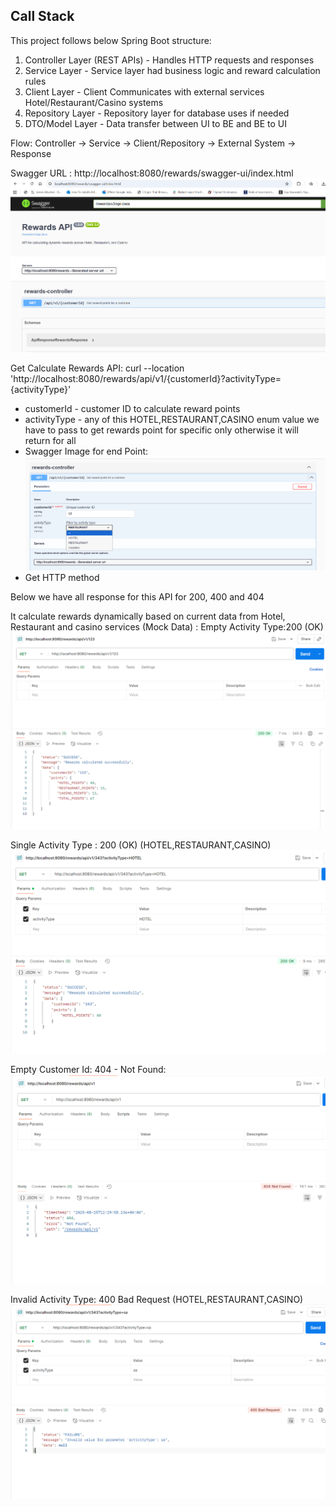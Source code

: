 ## Call Stack

This project follows below Spring Boot structure:

1. Controller Layer (REST APIs) - Handles HTTP requests and responses
2. Service Layer - Service layer had business logic and reward calculation rules
3. Client Layer - Client Communicates with external services Hotel/Restaurant/Casino systems
4. Repository Layer - Repository layer for database uses if needed
5. DTO/Model Layer - Data transfer between UI to BE and BE to UI

Flow: Controller → Service → Client/Repository → External System → Response


Swagger URL : http://localhost:8080/rewards/swagger-ui/index.html
![img.png](img.png)

Get Calculate Rewards API:
curl --location 'http://localhost:8080/rewards/api/v1/{customerId}?activityType={activityType}'
 - customerId - customer ID to calculate reward points
 - activityType - any of this HOTEL,RESTAURANT,CASINO enum value we have to pass to get rewards point for specific only otherwise it will return for all
 - Swagger Image for end Point: ![img_2.png](img_2.png)
 - Get HTTP method

Below we have all response for this API for 200, 400 and 404 

It calculate rewards dynamically based on current data from Hotel, Restaurant and casino services (Mock Data) :
Empty Activity Type:200 (OK) 
![img_1.png](img_1.png)

Single Activity Type : 200 (OK)  (HOTEL,RESTAURANT,CASINO) 
![img_5.png](img_5.png)

Empty Customer Id: 404 - Not Found:
![img_6.png](img_6.png)

Invalid Activity Type: 400 Bad Request (HOTEL,RESTAURANT,CASINO)
![img_4.png](img_4.png)
